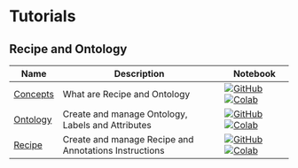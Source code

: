# Tutorials

## Recipe and Ontology
| Name | Description | Notebook |
| --- | --- | --- |
| [Concepts](recipe_and_ontology/concepts/chapter.md) | What are Recipe and Ontology | [![GitHub](https://badgen.net/badge/icon/github?icon=github&label)](https://github.com/dataloop-ai/dtlpy-documentation/blob/main/tutorials/recipe_and_ontology/concepts/chapter.ipynb) [![Colab](https://colab.research.google.com/assets/colab-badge.svg)](https://github.com/dataloop-ai/dtlpy-documentation/blob/main/tutorials/recipe_and_ontology/concepts/chapter.ipynb) |
| [Ontology](recipe_and_ontology/ontology/chapter.md) | Create and manage Ontology, Labels and Attributes | [![GitHub](https://badgen.net/badge/icon/github?icon=github&label)](https://github.com/dataloop-ai/dtlpy-documentation/blob/main/tutorials/recipe_and_ontology/ontology/chapter.ipynb) [![Colab](https://colab.research.google.com/assets/colab-badge.svg)](https://github.com/dataloop-ai/dtlpy-documentation/blob/main/tutorials/recipe_and_ontology/ontology/chapter.ipynb) |
| [Recipe](recipe_and_ontology/recipe/chapter.md) | Create and manage Recipe and Annotations Instructions | [![GitHub](https://badgen.net/badge/icon/github?icon=github&label)](https://github.com/dataloop-ai/dtlpy-documentation/blob/main/tutorials/recipe_and_ontology/recipe/chapter.ipynb) [![Colab](https://colab.research.google.com/assets/colab-badge.svg)](https://github.com/dataloop-ai/dtlpy-documentation/blob/main/tutorials/recipe_and_ontology/recipe/chapter.ipynb) |